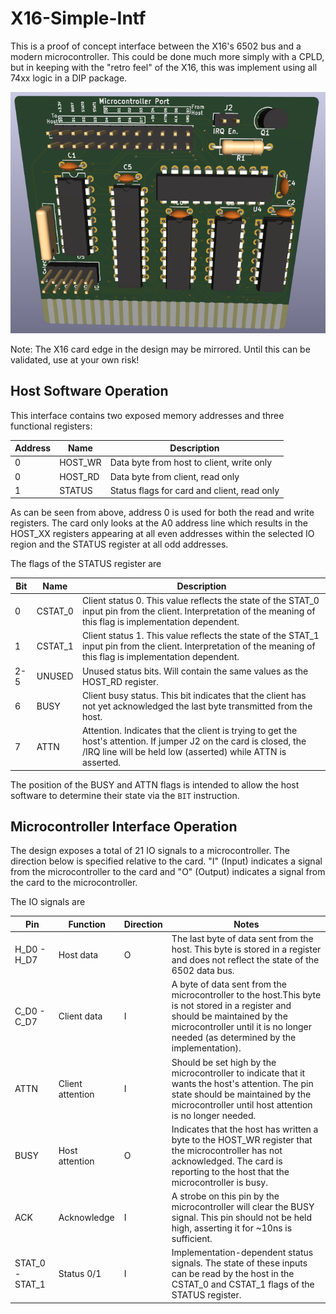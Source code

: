 # X16-Simple-Intf

This is a proof of concept interface between the X16's 6502 bus and a modern microcontroller. This could be done much more simply with a CPLD, but in keeping with the "retro feel" of the X16, this was implement using all 74xx logic in a DIP package. 

![3D PCB Rendering](./Assets/Simple-Intf-3D.png)

Note: The X16 card edge in the design may be mirrored. Until this can be validated, use at your own risk!

## Host Software Operation

This interface contains two exposed memory addresses and three functional registers:

| Address | Name | Description |
| ------- | ---- | -------- |
| 0 | HOST_WR | Data byte from host to client, write only |
| 0 | HOST_RD | Data byte from client, read only |
| 1 | STATUS | Status flags for card and client, read only |

As can be seen from above, address 0 is used for both the read and write registers. The card only looks at the A0 address line which results in the HOST_XX registers appearing at all even addresses within the selected IO region and the STATUS register at all odd addresses.

The flags of the STATUS register are

| Bit | Name | Description |
| --- | ---- | ----------- |
| 0 | CSTAT_0 | Client status 0. This value reflects the state of the STAT_0 input pin from the client. Interpretation of the meaning of this flag is implementation dependent. |
| 1 | CSTAT_1 | Client status 1. This value reflects the state of the STAT_1 input pin from the client. Interpretation of the meaning of this flag is implementation dependent. |
| 2-5 | UNUSED | Unused status bits. Will contain the same values as the HOST_RD register. |
| 6 | BUSY | Client busy status. This bit indicates that the client has not yet acknowledged the last byte transmitted from the host. |
| 7 | ATTN | Attention. Indicates that the client is trying to get the host's attention. If jumper J2 on the card is closed, the /IRQ line will be held low (asserted) while ATTN is asserted. |

The position of the BUSY and ATTN flags is intended to allow the host software to determine their state via the `BIT` instruction.

## Microcontroller Interface Operation

The design exposes a total of 21 IO signals to a microcontroller. The direction below is specified relative to the card. "I" (Input) indicates a signal from the microcontroller to the card and "O" (Output) indicates a signal from the card to the microcontroller.

The IO signals are

| Pin | Function | Direction | Notes |
| -------- | ----------- | --- | --- |
| H_D0 - H_D7 | Host data | O | The last byte of data sent from the host. This byte is stored in a register and does not reflect the state of the 6502 data bus. |
| C_D0 - C_D7 | Client data | I | A byte of data sent from the microcontroller to the host.This byte is not stored in a register and should be maintained by the microcontroller until it is no longer needed (as determined by the implementation). |
| ATTN | Client attention | I | Should be set high by the microcontroller to indicate that it wants the host's attention. The pin state should be maintained by the microcontroller until host attention is no longer needed. |
| BUSY | Host attention | O | Indicates that the host has written a byte to the HOST_WR register that the microcontroller has not acknowledged. The card is reporting to the host that the microcontroller is busy. |
| ACK | Acknowledge | I | A strobe on this pin by the microcontroller will clear the BUSY signal. This pin should not be held high, asserting it for ~10ns is sufficient. |
| STAT_0 - STAT_1 | Status 0/1 | I | Implementation-dependent status signals. The state of these inputs can be read by the host in the CSTAT_0 and CSTAT_1 flags of the STATUS register. |
